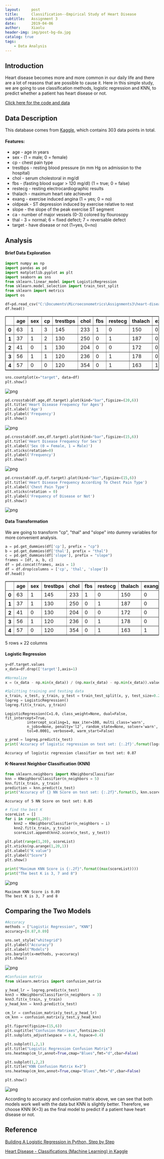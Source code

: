 ```yaml
---
layout:     post
title:      Classification--Empirical Study of Heart Disease
subtitle:   Assignment 3
date:       2019-04-06
author:     Xiaolu
header-img: img/post-bg-da.jpg
catalog: true
tags:
    - Data Analysis
---
```


## Introduction

Heart disease becomes more and more common in our daily life and there are a lot of reasons that are possible to cause it. Here in this simple study, we are going to use classification methods, logistic regression and KNN, to predict whether a patient has heart disease or not.

[Click here for the code and data](https://github.com/xiaoluli97/xiaoluli97.github.io/tree/master/assets/heart%20disease)

## Data Description

This database comes from [Kaggle](https://www.kaggle.com/ronitf/heart-disease-uci), which contains 303 data points in total.

#### Features: 
* age - age in years 
* sex - (1 = male; 0 = female) 
* cp - chest pain type 
* trestbps - resting blood pressure (in mm Hg on admission to the hospital) 
* chol - serum cholestoral in mg/dl 
* fbs - (fasting blood sugar > 120 mg/dl) (1 = true; 0 = false) 
* restecg - resting electrocardiographic results 
* thalach - maximum heart rate achieved 
* exang - exercise induced angina (1 = yes; 0 = no) 
* oldpeak - ST depression induced by exercise relative to rest 
* slope - the slope of the peak exercise ST segment 
* ca - number of major vessels (0-3) colored by flourosopy 
* thal - 3 = normal; 6 = fixed defect; 7 = reversable defect 
* target - have disease or not (1=yes, 0=no)

## Analysis

#### Brief Data Exploration


```python
import numpy as np
import pandas as pd
import matplotlib.pyplot as plt
import seaborn as sns
from sklearn.linear_model import LogisticRegression
from sklearn.model_selection import train_test_split
from sklearn import metrics
import os
```


```python
df=pd.read_csv("C:\Documents\Microeconometrics\Assignments3\heart-disease-uci/heart.csv")
df.head()
```




<div>
<style scoped>
    .dataframe tbody tr th:only-of-type {
        vertical-align: middle;
    }

    .dataframe tbody tr th {
        vertical-align: top;
    }

    .dataframe thead th {
        text-align: right;
    }
</style>
<table border="1" class="dataframe">
  <thead>
    <tr style="text-align: right;">
      <th></th>
      <th>age</th>
      <th>sex</th>
      <th>cp</th>
      <th>trestbps</th>
      <th>chol</th>
      <th>fbs</th>
      <th>restecg</th>
      <th>thalach</th>
      <th>exang</th>
      <th>oldpeak</th>
      <th>slope</th>
      <th>ca</th>
      <th>thal</th>
      <th>target</th>
    </tr>
  </thead>
  <tbody>
    <tr>
      <th>0</th>
      <td>63</td>
      <td>1</td>
      <td>3</td>
      <td>145</td>
      <td>233</td>
      <td>1</td>
      <td>0</td>
      <td>150</td>
      <td>0</td>
      <td>2.3</td>
      <td>0</td>
      <td>0</td>
      <td>1</td>
      <td>1</td>
    </tr>
    <tr>
      <th>1</th>
      <td>37</td>
      <td>1</td>
      <td>2</td>
      <td>130</td>
      <td>250</td>
      <td>0</td>
      <td>1</td>
      <td>187</td>
      <td>0</td>
      <td>3.5</td>
      <td>0</td>
      <td>0</td>
      <td>2</td>
      <td>1</td>
    </tr>
    <tr>
      <th>2</th>
      <td>41</td>
      <td>0</td>
      <td>1</td>
      <td>130</td>
      <td>204</td>
      <td>0</td>
      <td>0</td>
      <td>172</td>
      <td>0</td>
      <td>1.4</td>
      <td>2</td>
      <td>0</td>
      <td>2</td>
      <td>1</td>
    </tr>
    <tr>
      <th>3</th>
      <td>56</td>
      <td>1</td>
      <td>1</td>
      <td>120</td>
      <td>236</td>
      <td>0</td>
      <td>1</td>
      <td>178</td>
      <td>0</td>
      <td>0.8</td>
      <td>2</td>
      <td>0</td>
      <td>2</td>
      <td>1</td>
    </tr>
    <tr>
      <th>4</th>
      <td>57</td>
      <td>0</td>
      <td>0</td>
      <td>120</td>
      <td>354</td>
      <td>0</td>
      <td>1</td>
      <td>163</td>
      <td>1</td>
      <td>0.6</td>
      <td>2</td>
      <td>0</td>
      <td>2</td>
      <td>1</td>
    </tr>
  </tbody>
</table>
</div>




```python
sns.countplot(x="target", data=df)
plt.show()
```


![png](/img/post-img-classification1.png)



```python
pd.crosstab(df.age,df.target).plot(kind="bar",figsize=(20,6))
plt.title('Heart Disease Frequency for Ages')
plt.xlabel('Age')
plt.ylabel('Frequency')
plt.show()
```


![png](/img/post-img-classification2.png)



```python
pd.crosstab(df.sex,df.target).plot(kind="bar",figsize=(15,6))
plt.title('Heart Disease Frequency for Sex')
plt.xlabel('Sex (0 = Female, 1 = Male)')
plt.xticks(rotation=0)
plt.ylabel('Frequency')
plt.show()
```


![png](/img/post-img-classification3.png)



```python
pd.crosstab(df.cp,df.target).plot(kind="bar",figsize=(15,6))
plt.title('Heart Disease Frequency According To Chest Pain Type')
plt.xlabel('Chest Pain Type')
plt.xticks(rotation = 0)
plt.ylabel('Frequency of Disease or Not')
plt.show()
```


![png](/img/post-img-classification4.png)


#### Data Transformation

We are going to transform "cp", "thal" and "slope" into dummy variables for more convenient analysis.


```python
a = pd.get_dummies(df['cp'], prefix = "cp")
b = pd.get_dummies(df['thal'], prefix = "thal")
c = pd.get_dummies(df['slope'], prefix = "slope")
frames = [df, a, b, c]
df = pd.concat(frames, axis = 1)
df = df.drop(columns = ['cp', 'thal', 'slope'])
df.head()
```




<div>
<style scoped>
    .dataframe tbody tr th:only-of-type {
        vertical-align: middle;
    }

    .dataframe tbody tr th {
        vertical-align: top;
    }

    .dataframe thead th {
        text-align: right;
    }
</style>
<table border="1" class="dataframe">
  <thead>
    <tr style="text-align: right;">
      <th></th>
      <th>age</th>
      <th>sex</th>
      <th>trestbps</th>
      <th>chol</th>
      <th>fbs</th>
      <th>restecg</th>
      <th>thalach</th>
      <th>exang</th>
      <th>oldpeak</th>
      <th>ca</th>
      <th>...</th>
      <th>cp_1</th>
      <th>cp_2</th>
      <th>cp_3</th>
      <th>thal_0</th>
      <th>thal_1</th>
      <th>thal_2</th>
      <th>thal_3</th>
      <th>slope_0</th>
      <th>slope_1</th>
      <th>slope_2</th>
    </tr>
  </thead>
  <tbody>
    <tr>
      <th>0</th>
      <td>63</td>
      <td>1</td>
      <td>145</td>
      <td>233</td>
      <td>1</td>
      <td>0</td>
      <td>150</td>
      <td>0</td>
      <td>2.3</td>
      <td>0</td>
      <td>...</td>
      <td>0</td>
      <td>0</td>
      <td>1</td>
      <td>0</td>
      <td>1</td>
      <td>0</td>
      <td>0</td>
      <td>1</td>
      <td>0</td>
      <td>0</td>
    </tr>
    <tr>
      <th>1</th>
      <td>37</td>
      <td>1</td>
      <td>130</td>
      <td>250</td>
      <td>0</td>
      <td>1</td>
      <td>187</td>
      <td>0</td>
      <td>3.5</td>
      <td>0</td>
      <td>...</td>
      <td>0</td>
      <td>1</td>
      <td>0</td>
      <td>0</td>
      <td>0</td>
      <td>1</td>
      <td>0</td>
      <td>1</td>
      <td>0</td>
      <td>0</td>
    </tr>
    <tr>
      <th>2</th>
      <td>41</td>
      <td>0</td>
      <td>130</td>
      <td>204</td>
      <td>0</td>
      <td>0</td>
      <td>172</td>
      <td>0</td>
      <td>1.4</td>
      <td>0</td>
      <td>...</td>
      <td>1</td>
      <td>0</td>
      <td>0</td>
      <td>0</td>
      <td>0</td>
      <td>1</td>
      <td>0</td>
      <td>0</td>
      <td>0</td>
      <td>1</td>
    </tr>
    <tr>
      <th>3</th>
      <td>56</td>
      <td>1</td>
      <td>120</td>
      <td>236</td>
      <td>0</td>
      <td>1</td>
      <td>178</td>
      <td>0</td>
      <td>0.8</td>
      <td>0</td>
      <td>...</td>
      <td>1</td>
      <td>0</td>
      <td>0</td>
      <td>0</td>
      <td>0</td>
      <td>1</td>
      <td>0</td>
      <td>0</td>
      <td>0</td>
      <td>1</td>
    </tr>
    <tr>
      <th>4</th>
      <td>57</td>
      <td>0</td>
      <td>120</td>
      <td>354</td>
      <td>0</td>
      <td>1</td>
      <td>163</td>
      <td>1</td>
      <td>0.6</td>
      <td>0</td>
      <td>...</td>
      <td>0</td>
      <td>0</td>
      <td>0</td>
      <td>0</td>
      <td>0</td>
      <td>1</td>
      <td>0</td>
      <td>0</td>
      <td>0</td>
      <td>1</td>
    </tr>
  </tbody>
</table>
<p>5 rows × 22 columns</p>
</div>



#### Logistic Regression


```python
y=df.target.values
x_data=df.drop(['target'],axis=1)

#Normalize
x = (x_data - np.min(x_data)) / (np.max(x_data) - np.min(x_data)).values

#Splitting training and testing data
x_train, x_test, y_train, y_test = train_test_split(x, y, test_size=0.2, random_state=0)
logreg = LogisticRegression()
logreg.fit(x_train, y_train)
```


    LogisticRegression(C=1.0, class_weight=None, dual=False, fit_intercept=True,
              intercept_scaling=1, max_iter=100, multi_class='warn',
              n_jobs=None, penalty='l2', random_state=None, solver='warn',
              tol=0.0001, verbose=0, warm_start=False)




```python
y_pred = logreg.predict(x_test)
print('Accuracy of logistic regression on test set: {:.2f}'.format(logreg.score(x_test, y_test)))
```

    Accuracy of logistic regression classifier on test set: 0.87
    

#### K-Nearest Neighbor Classification (KNN)


```python
from sklearn.neighbors import KNeighborsClassifier
knn = KNeighborsClassifier(n_neighbors = 5)
knn.fit(x_train, y_train)
prediction = knn.predict(x_test)
print("Accuracy of {} NN Score on test set: {:.2f}".format(5, knn.score(x_test, y_test)))
```

    Accuracy of 5 NN Score on test set: 0.85
    


```python
# find the best K
scoreList = []
for i in range(1,20):
    knn2 = KNeighborsClassifier(n_neighbors = i)  
    knn2.fit(x_train, y_train)
    scoreList.append(knn2.score(x_test, y_test))
    
plt.plot(range(1,20), scoreList)
plt.xticks(np.arange(1,20,1))
plt.xlabel("K value")
plt.ylabel("Score")
plt.show()

print("Maximum KNN Score is {:.2f}".format((max(scoreList))))
print("The best K is 3, 7 and 8")
```


![png](/img/post-img-classification5.png)


    Maximum KNN Score is 0.89
    The best K is 3, 7 and 8
    

## Comparing the Two Models


```python
#Accuracy
methods = ["Logistic Regression", "KNN"]
accuracy=[0.87,0.89]

sns.set_style("whitegrid")
plt.ylabel("Accuracy")
plt.xlabel("Models")
sns.barplot(x=methods, y=accuracy)
plt.show()
```


![png](/img/post-img-classification6.png)



```python
#Confusion matrix
from sklearn.metrics import confusion_matrix

y_head_lr = logreg.predict(x_test)
knn3 = KNeighborsClassifier(n_neighbors = 3)
knn3.fit(x_train, y_train)
y_head_knn = knn3.predict(x_test)

cm_lr = confusion_matrix(y_test,y_head_lr)
cm_knn = confusion_matrix(y_test,y_head_knn)

plt.figure(figsize=(15,6))
plt.suptitle("Confusion Matrixes",fontsize=24)
plt.subplots_adjust(wspace = 0.4, hspace=0.4)

plt.subplot(1,2,1)
plt.title("Logistic Regression Confusion Matrix")
sns.heatmap(cm_lr,annot=True,cmap="Blues",fmt="d",cbar=False)

plt.subplot(1,2,2)
plt.title("KNN Confusion Matrix K=3")
sns.heatmap(cm_knn,annot=True,cmap="Blues",fmt="d",cbar=False)

plt.show()


```


![png](/img/post-img-classification7.png)


According to accuracy and confusion matrix above, we can see that both models work well with the data but KNN is slightly better. Therefore, we choose KNN (K=3) as the final model to predict if a patient have heart disease or not. 

## Reference

[Building A Logistic Regression in Python, Step by Step](https://towardsdatascience.com/building-a-logistic-regression-in-python-step-by-step-becd4d56c9c8)

[Heart Disease - Classifications (Machine Learning) in Kaggle](https://www.kaggle.com/cdabakoglu/heart-disease-classifications-machine-learning)
